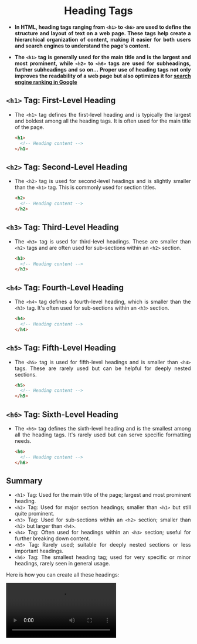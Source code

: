 <style>
  body {
    text-align: justify;
  }
</style>

<h1 style="text-align: center;">Heading Tags</h1>

- <b>In HTML, heading tags ranging from `<h1>` to `<h6>` are used to define the structure and layout of text on a web page. These tags help create a hierarchical organization of content, making it easier for both users and search engines to understand the page's content.

- The `<h1>` tag is generally used for the main title and is the largest and most prominent, while `<h2>` to `<h6>` tags are used for subheadings, further subheadings and so on... Proper use of heading tags not only improves the readability of a web page but also optimizes it for [search engine ranking in Google](https://www.searchenginejournal.com/heading-tags-for-seo/341817/)</b>

## `<h1>` Tag: First-Level Heading

- The `<h1>` tag defines the first-level heading and is typically the largest and boldest among all the heading tags. It is often used for the main title of the page.

  ```html
  <h1>
    <!-- Heading content -->
  </h1>
  ```

## `<h2>` Tag: Second-Level Heading

- The `<h2>` tag is used for second-level headings and is slightly smaller than the `<h1>` tag. This is commonly used for section titles.

  ```html
  <h2>
    <!-- Heading content -->
  </h2>
  ```

## `<h3>` Tag: Third-Level Heading

- The `<h3>` tag is used for third-level headings. These are smaller than `<h2>` tags and are often used for sub-sections within an `<h2>` section.

  ```html
  <h3>
    <!-- Heading content -->
  </h3>
  ```

## `<h4>` Tag: Fourth-Level Heading

- The `<h4>` tag defines a fourth-level heading, which is smaller than the `<h3>` tag. It's often used for sub-sections within an `<h3>` section.

  ```html
  <h4>
    <!-- Heading content -->
  </h4>
  ```

## `<h5>` Tag: Fifth-Level Heading

- The `<h5>` tag is used for fifth-level headings and is smaller than `<h4>` tags. These are rarely used but can be helpful for deeply nested sections.

  ```html
  <h5>
    <!-- Heading content -->
  </h5>
  ```

## `<h6>` Tag: Sixth-Level Heading

- The `<h6>` tag defines the sixth-level heading and is the smallest among all the heading tags. It's rarely used but can serve specific formatting needs.
  ```html
  <h6>
    <!-- Heading content -->
  </h6>
  ```

## Summary

- `<h1>` Tag: Used for the main title of the page; largest and most prominent heading.
- `<h2>` Tag: Used for major section headings; smaller than `<h1>` but still quite prominent.
- `<h3>` Tag: Used for sub-sections within an `<h2>` section; smaller than `<h2>` but larger than `<h4>`.
- `<h4>` Tag: Often used for headings within an `<h3>` section; useful for further breaking down content.
- `<h5>` Tag: Rarely used; suitable for deeply nested sections or less important headings.
- `<h6>` Tag: The smallest heading tag; used for very specific or minor headings, rarely seen in general usage.

Here is how you can create all these headings:

<video src="./assets/heading tags.mp4" alt="heading tag example" controls>

## Conclusion

Proper use of heading tags in HTML is crucial for organizing content and improving readability on web pages. From `<h1>` as the main title to `<h6>` for minor headings, each tag serves a specific purpose in creating a clear hierarchy. Utilizing these tags effectively not only enhances user experience but also aids in search engine optimization.
